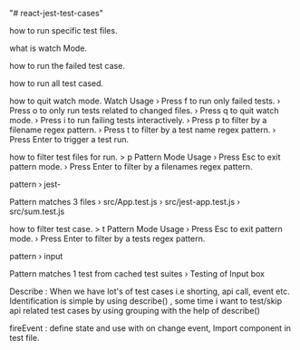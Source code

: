 "# react-jest-test-cases" 

how to run specific test files.

what is watch Mode.

how to run the failed test case.

how to run all test cased.

how to quit watch mode.
Watch Usage
 › Press f to run only failed tests.
 › Press o to only run tests related to changed files.
 › Press q to quit watch mode.
 › Press i to run failing tests interactively.
 › Press p to filter by a filename regex pattern.
 › Press t to filter by a test name regex pattern.
 › Press Enter to trigger a test run.


how to filter test files for run. > p
Pattern Mode Usage
 › Press Esc to exit pattern mode.
 › Press Enter to filter by a filenames regex pattern.

 pattern › jest-

 Pattern matches 3 files
 › src/App.test.js
 › src/jest-app.test.js
 › src/sum.test.js


how to filter test case. > t
Pattern Mode Usage
 › Press Esc to exit pattern mode.
 › Press Enter to filter by a tests regex pattern.

 pattern › input

 Pattern matches 1 test from cached test suites
 › Testing of Input box


 Describe : When we have lot's of test cases i.e shorting, api call, event etc. Identification is simple by using describe() , some time i want to test/skip  api related test cases by using grouping with the help of describe()

 
fireEvent : define state and use with on change event, Import component in test file.